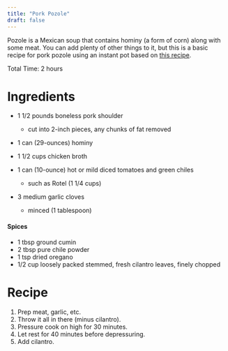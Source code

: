 ```yaml
---
title: "Pork Pozole"
draft: false
---
```


Pozole is a Mexican soup that contains hominy (a form of corn) along with some meat. You can add plenty of other things to it, but this is a basic recipe for pork pozole using an instant pot based on [this recipe](https://recipes.instantpot.com/recipe/no-brainer-pork-pozole/).

Total Time: 2 hours

# Ingredients

- 1 1/2 pounds boneless pork shoulder 
  - cut into 2-inch pieces, any chunks of fat removed

- 1 can (29-ounces) hominy
- 1 1/2 cups chicken broth
- 1 can (10-ounce) hot or mild diced tomatoes and green chiles 
  - such as Rotel (1 1/4 cups)

- 3 medium garlic cloves 
  - minced (1 tablespoon)


#### Spices 

- 1 tbsp ground cumin
- 2 tbsp pure chile powder
- 1 tsp dried oregano
- 1/2 cup loosely packed stemmed, fresh cilantro leaves, finely chopped



# Recipe

1. Prep meat, garlic, etc.
2. Throw it all in there (minus cilantro).
3. Pressure cook on high for 30 minutes.
4. Let rest for 40 minutes before depressuring.
5. Add cilantro.